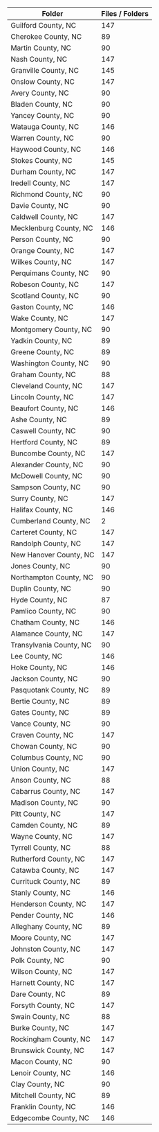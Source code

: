 | Folder                  |   Files / Folders |
|-------------------------|-------------------|
| Guilford County, NC     |               147 |
| Cherokee County, NC     |                89 |
| Martin County, NC       |                90 |
| Nash County, NC         |               147 |
| Granville County, NC    |               145 |
| Onslow County, NC       |               147 |
| Avery County, NC        |                90 |
| Bladen County, NC       |                90 |
| Yancey County, NC       |                90 |
| Watauga County, NC      |               146 |
| Warren County, NC       |                90 |
| Haywood County, NC      |               146 |
| Stokes County, NC       |               145 |
| Durham County, NC       |               147 |
| Iredell County, NC      |               147 |
| Richmond County, NC     |                90 |
| Davie County, NC        |                90 |
| Caldwell County, NC     |               147 |
| Mecklenburg County, NC  |               146 |
| Person County, NC       |                90 |
| Orange County, NC       |               147 |
| Wilkes County, NC       |               147 |
| Perquimans County, NC   |                90 |
| Robeson County, NC      |               147 |
| Scotland County, NC     |                90 |
| Gaston County, NC       |               146 |
| Wake County, NC         |               147 |
| Montgomery County, NC   |                90 |
| Yadkin County, NC       |                89 |
| Greene County, NC       |                89 |
| Washington County, NC   |                90 |
| Graham County, NC       |                88 |
| Cleveland County, NC    |               147 |
| Lincoln County, NC      |               147 |
| Beaufort County, NC     |               146 |
| Ashe County, NC         |                89 |
| Caswell County, NC      |                90 |
| Hertford County, NC     |                89 |
| Buncombe County, NC     |               147 |
| Alexander County, NC    |                90 |
| McDowell County, NC     |                90 |
| Sampson County, NC      |                90 |
| Surry County, NC        |               147 |
| Halifax County, NC      |               146 |
| Cumberland County, NC   |                 2 |
| Carteret County, NC     |               147 |
| Randolph County, NC     |               147 |
| New Hanover County, NC  |               147 |
| Jones County, NC        |                90 |
| Northampton County, NC  |                90 |
| Duplin County, NC       |                90 |
| Hyde County, NC         |                87 |
| Pamlico County, NC      |                90 |
| Chatham County, NC      |               146 |
| Alamance County, NC     |               147 |
| Transylvania County, NC |                90 |
| Lee County, NC          |               146 |
| Hoke County, NC         |               146 |
| Jackson County, NC      |                90 |
| Pasquotank County, NC   |                89 |
| Bertie County, NC       |                89 |
| Gates County, NC        |                89 |
| Vance County, NC        |                90 |
| Craven County, NC       |               147 |
| Chowan County, NC       |                90 |
| Columbus County, NC     |                90 |
| Union County, NC        |               147 |
| Anson County, NC        |                88 |
| Cabarrus County, NC     |               147 |
| Madison County, NC      |                90 |
| Pitt County, NC         |               147 |
| Camden County, NC       |                89 |
| Wayne County, NC        |               147 |
| Tyrrell County, NC      |                88 |
| Rutherford County, NC   |               147 |
| Catawba County, NC      |               147 |
| Currituck County, NC    |                89 |
| Stanly County, NC       |               146 |
| Henderson County, NC    |               147 |
| Pender County, NC       |               146 |
| Alleghany County, NC    |                89 |
| Moore County, NC        |               147 |
| Johnston County, NC     |               147 |
| Polk County, NC         |                90 |
| Wilson County, NC       |               147 |
| Harnett County, NC      |               147 |
| Dare County, NC         |                89 |
| Forsyth County, NC      |               147 |
| Swain County, NC        |                88 |
| Burke County, NC        |               147 |
| Rockingham County, NC   |               147 |
| Brunswick County, NC    |               147 |
| Macon County, NC        |                90 |
| Lenoir County, NC       |               146 |
| Clay County, NC         |                90 |
| Mitchell County, NC     |                89 |
| Franklin County, NC     |               146 |
| Edgecombe County, NC    |               146 |